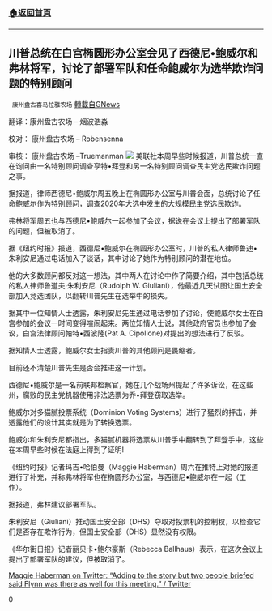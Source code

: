 ###  [:house:返回首頁](https://github.com/ourhimalayas/txt)
---

## 川普总统在白宫椭圆形办公室会见了西德尼•鲍威尔和弗林将军，讨论了部署军队和任命鲍威尔为选举欺诈问题的特别顾问
` 康州盘古喜马拉雅农场` [轉載自GNews](https://gnews.org/zh-hans/668383/)

翻译：康州盘古农场 – 烟波浩淼

校对： 康州盘古农场 – Robensenna

审核： 康州盘古农场 –Truemanman
![]()![](https://gnews-media-offload.s3.amazonaws.com/wp-content/uploads/2020/12/20010009/%E5%9B%BE%E7%89%8770.png)
美联社本周早些时候报道，川普总统一直在询问由一名特别顾问调查亨特•拜登和另一名特别顾问调查民主党选民欺诈问题之事。

据报道，律师西德尼•鲍威尔周五晚上在椭圆形办公室与川普会面，总统讨论了任命鲍威尔作为特别顾问，调查2020年大选中发生的大规模民主党选民欺诈。

弗林将军周五也与西德尼•鲍威尔一起参加了会议，据说在会议上提出了部署军队的问题，但被取消了。

据《纽约时报》报道，西德尼•鲍威尔在椭圆形办公室时，川普的私人律师鲁迪•朱利安尼通过电话加入了谈话，其中讨论了她作为特别顾问的潜在地位。

他的大多数顾问都反对这一想法，其中两人在讨论中作了简要介绍，其中包括总统的私人律师鲁道夫·朱利安尼（Rudolph W. Giuliani），他最近几天试图让国土安全部加入竞选团队，以翻转川普先生在选举中的损失。

据其中一位知情人士透露，朱利安尼先生通过电话参加了讨论，使鲍威尔女士在白宫参加的会议一时间变得喧闹起来。两位知情人士说，其他政府官员也参加了会议，白宫法律顾问帕特•西波隆(Pat A. Cipollone)对提出的想法进行了反驳。

据知情人士透露，鲍威尔女士指责川普的其他顾问是畏缩者。

目前还不清楚川普先生是否会推进这一计划。

西德尼•鲍威尔是一名前联邦检察官，她在几个战场州提起了许多诉讼，在这些州，腐败的民主党机器使用非法选票为乔•拜登窃取选举。

鲍威尔对多猫腻投票系统（Dominion Voting Systems）进行了猛烈的抨击，并透露他们的设计其实就是为了转换选票。

鲍威尔和朱利安尼都指出，多猫腻机器将选票从川普手中翻转到了拜登手中，这些在本周早些时候在法庭上得到了证明!

《纽约时报》记者玛吉•哈伯曼（Maggie Haberman）周六在推特上对她的报道进行了补充，并称弗林将军也在椭圆形办公室，与西德尼•鲍威尔在一起（工作）。

据报道，弗林建议部署军队。

朱利安尼（Giuliani）推动国土安全部（DHS）夺取对投票机的控制权，以检查它们是否存在欺诈行为，但国土安全部（DHS）显然没有权限。

《华尔街日报》记者丽贝卡•鲍尔豪斯（Rebecca Ballhaus）表示，在这次会议上提出了部署军队的建议，但被取消了。

[Maggie Haberman on Twitter: “Adding to the story but two people briefed said Flynn was there as well for this meeting.” / Twitter](https://twitter.com/maggieNYT/status/1340353369660076035?ref_src=twsrc%5Etfw%7Ctwcamp%5Etweetembed%7Ctwterm%5E1340363388988354570%7Ctwgr%5E%7Ctwcon%5Es2_&amp;ref_url=https%3A%2F%2Fwww.thegatewaypundit.com%2F2020%2F12%2Freport-president-trump-met-sidney-powell-general-flynn-oval-office-discussed-deploying-military-naming-powell-special-counsel-election-fraud%2F)

0
